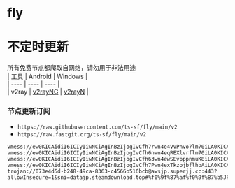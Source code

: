 # fly
# 不定时更新
所有免费节点都爬取自网络，请勿用于非法用途  
|  工具  | Android  | Windows  |  
|  ----  | ----   | ----  |  
| v2ray  | [v2rayNG](https://github.com/2dust/v2rayNG/releases) | [v2rayN](https://github.com/2dust/v2rayN/releases) |  
  
### 节点更新订阅  
- `https://raw.githubusercontent.com/ts-sf/fly/main/v2`  
- `https://raw.fastgit.org/ts-sf/fly/main/v2`  
``` 
vmess://ew0KICAidiI6ICIyIiwNCiAgInBzIjogIvCfh7rwn4e4VVPnvo7lm70iLA0KICAiYWRkIjogImNkbi55dW50dWppc3UubWwiLA0KICAicG9ydCI6ICI0NDMiLA0KICAiaWQiOiAiMTExMTFhZDYtMzJjZC00YmJiLTkyNDctNDIxODc4ZTBjN2JkIiwNCiAgImFpZCI6ICIwIiwNCiAgInNjeSI6ICJhdXRvIiwNCiAgIm5ldCI6ICJ3cyIsDQogICJ0eXBlIjogIm5vbmUiLA0KICAiaG9zdCI6ICJ1czA1LmNjdHZ2aXAubWwiLA0KICAicGF0aCI6ICIvY2N0djEzLm0zdTgiLA0KICAidGxzIjogInRscyIsDQogICJzbmkiOiAidXMwNS5jY3R2dmlwLm1sIg0KfQ==
vmess://ew0KICAidiI6ICIyIiwNCiAgInBzIjogIvCfh6nwn4eqREXlvrflm70iLA0KICAiYWRkIjogIjIyMy4xNjcuNDEuMjIyIiwNCiAgInBvcnQiOiAiNjMwODQiLA0KICAiaWQiOiAiMzNkMDRhZDYtYzdkYS0zYmExLTg5NDEtMzg0NTk3ODIwOWE5IiwNCiAgImFpZCI6ICIwIiwNCiAgInNjeSI6ICJhdXRvIiwNCiAgIm5ldCI6ICJ3cyIsDQogICJ0eXBlIjogIm5vbmUiLA0KICAiaG9zdCI6ICJkZTAxLWNkbi5haXJwb3J0LXYyLmNvbSIsDQogICJwYXRoIjogIi8iLA0KICAidGxzIjogIiIsDQogICJzbmkiOiAiIg0KfQ==
vmess://ew0KICAidiI6ICIyIiwNCiAgInBzIjogIvCfh63wn4ewSEvpppnmuK8iLA0KICAiYWRkIjogImhrNC5hZjQ5YzRlNGMyZWYuc2FuZmVuMDA0Lm1lIiwNCiAgInBvcnQiOiAiNDQzIiwNCiAgImlkIjogIjMwYmE2N2NmLTc3NmMtNDhiZS04YmI1LTU3ODg3ODgzMDIyOCIsDQogICJhaWQiOiAiMCIsDQogICJzY3kiOiAiYXV0byIsDQogICJuZXQiOiAid3MiLA0KICAidHlwZSI6ICJub25lIiwNCiAgImhvc3QiOiAiaGs0LmFmNDljNGU0YzJlZi5zYW5mZW4wMDQubWUiLA0KICAicGF0aCI6ICIvemgtY24iLA0KICAidGxzIjogInRscyIsDQogICJzbmkiOiAiIg0KfQ==
vmess://ew0KICAidiI6ICIyIiwNCiAgInBzIjogIvCfh7Pwn4exTkzojbflhbAiLA0KICAiYWRkIjogIjE1Ni4yNDkuMTguNDkiLA0KICAicG9ydCI6ICI0NDI4OCIsDQogICJpZCI6ICJkMDI0ZmQ4Yi1lYTc4LTQ3ODktYjkyOC03MGFmYTFhOTEwY2UiLA0KICAiYWlkIjogIjY0IiwNCiAgInNjeSI6ICJhdXRvIiwNCiAgIm5ldCI6ICJ0Y3AiLA0KICAidHlwZSI6ICJub25lIiwNCiAgImhvc3QiOiAiIiwNCiAgInBhdGgiOiAiLyIsDQogICJ0bHMiOiAiIiwNCiAgInNuaSI6ICIiDQp9
trojan://073e4d5d-b248-49ca-8363-c4566b516bcb@awsjp.superjj.cc:443?allowInsecure=1&sni=datajp.steamdownload.top#%f0%9f%87%af%f0%9f%87%b5JP%e6%97%a5%e6%9c%ac
```